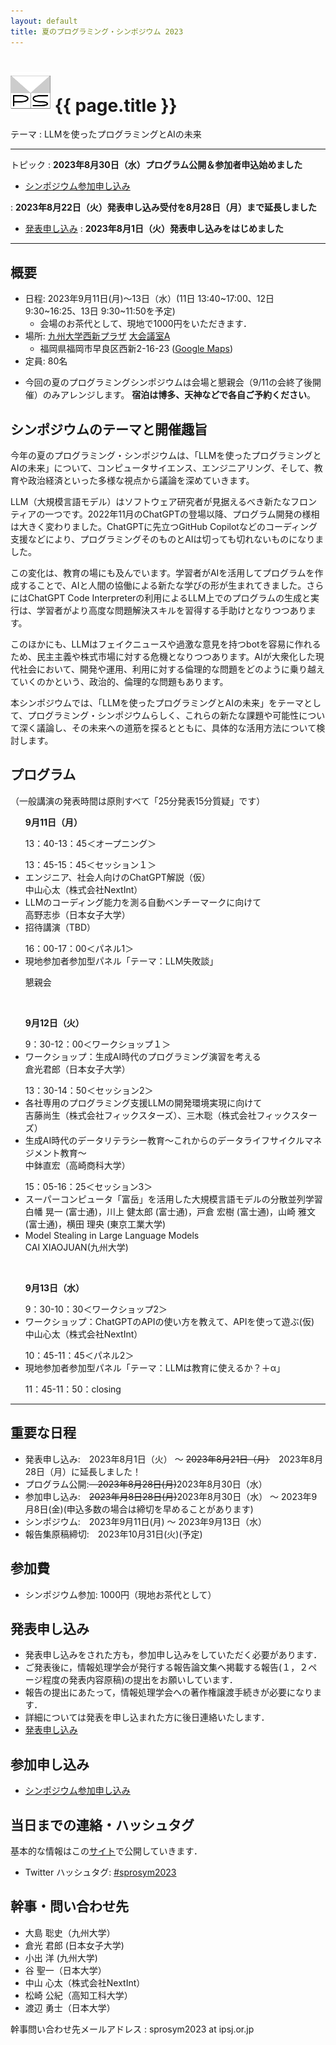 ```yaml
---
layout: default
title: 夏のプログラミング・シンポジウム 2023
---
```


# ![](images/prosym-64x64.png?raw=true) {{ page.title }}

テーマ
: LLMを使ったプログラミングとAIの未来

----

トピック
: **2023年8月30日（水）プログラム公開＆参加者申込始めました**
* [シンポジウム参加申し込み](https://docs.google.com/forms/d/e/1FAIpQLSe0wZyMKMspEonXaqHuH0ZOAwK9pAHucZmIA_P-y5vptjVsjw/viewform?usp=sf_link)

: **2023年8月22日（火）発表申し込み受付を8月28日（月）まで延長しました**
* [発表申し込み](https://docs.google.com/forms/d/e/1FAIpQLSfbIxNjID7etT38L3edX5w4QdzvAzOW-cLjHpnJlt7Tuw8fDg/viewform?usp=sf_link)
: **2023年8月1日（火）発表申し込みをはじめました**

----

## 概要
<div itemscope itemtype="http://schema.org/Event">
<meta itemprop="name" content="夏のプログラミング・シンポジウム 2023">
<ul>
<li>日程: <span itemprop="startDate" content="2023-09-11">2023年9月11日(月)〜13日（水）(11日 13:40~17:00、12日 9:30~16:25、13日 9:30~11:50を予定)</span>
<ul>
<li>会場のお茶代として、現地で1000円をいただきます．
</li>
</ul>
</li>
<div itemprop="location" itemscope itemtype="http://schema.org/Place">
<meta itemprop="map" content="http://nishijinplaza.kyushu-u.ac.jp/access.html">
<span itemprop="geo" itemscope itemtype="http://data-vocabulary.org/Geo"><meta itemprop="latitude" content="35.631662"><meta itemprop="longitude" content="139.713409"></span>
<li>場所: <a href="http://nishijinplaza.kyushu-u.ac.jp/access.html"><span itemprop="name">九州大学西新プラザ</span></a> <a href="http://nishijinplaza.kyushu-u.ac.jp/about.html">大会議室A</a>
<ul>
<div itemprop="address" itemscope itemtype="http://schema.org/PostalAddress">
<li><meta itemprop="postalCode" content="8140002"><meta itemprop="addressCountry" content="日本"><span itemprop="addressRegion">福岡県</span><span itemprop="addressLocality">福岡市</span><span itemprop="streetAddress">早良区西新2-16-23</span> (<a href="https://www.google.co.jp/maps/place/%E4%B9%9D%E5%B7%9E%E5%A4%A7%E5%AD%A6+%E8%A5%BF%E6%96%B0%E3%83%97%E3%83%A9%E3%82%B6/@33.5879971,130.3580017,17z/data=!3m1!4b1!4m6!3m5!1s0x354193b1c2e5c873:0xfafd600ae3240e03!8m2!3d33.5879927!4d130.3605766!16s%2Fg%2F1xtd_bp0?hl=ja&entry=ttu">Google Maps</a>)</li>
<!-- PostalAddress --></div>
</ul>
</li>
<!-- Place --></div>
<li>定員: 80名</li>
</ul>

* 今回の夏のプログラミングシンポジウムは会場と懇親会（9/11の会終了後開催）のみアレンジします。 <strong>宿泊は博多、天神などで各自ご予約ください</strong>。
<!-- Event --></div>

## シンポジウムのテーマと開催趣旨

今年の夏のプログラミング・シンポジウムは、「LLMを使ったプログラミングとAIの未来」について、コンピュータサイエンス、エンジニアリング、そして、教育や政治経済といった多様な視点から議論を深めていきます。

LLM（大規模言語モデル）はソフトウェア研究者が見据えるべき新たなフロンティアの一つです。2022年11月のChatGPTの登場以降、プログラム開発の様相は大きく変わりました。ChatGPTに先立つGitHub Copilotなどのコーディング支援などにより、プログラミングそのものとAIは切っても切れないものになりました。

この変化は、教育の場にも及んでいます。学習者がAIを活用してプログラムを作成することで、AIと人間の協働による新たな学びの形が生まれてきました。さらにはChatGPT Code Interpreterの利用によるLLM上でのプログラムの生成と実行は、学習者がより高度な問題解決スキルを習得する手助けとなりつつあります。

このほかにも、LLMはフェイクニュースや過激な意見を持つbotを容易に作れるため、民主主義や株式市場に対する危機となりつつあります。AIが大衆化した現代社会において、開発や運用、利用に対する倫理的な問題をどのように乗り越えていくのかという、政治的、倫理的な問題もあります。

本シンポジウムでは、「LLMを使ったプログラミングとAIの未来」をテーマとして、プログラミング・シンポジウムらしく、これらの新たな課題や可能性について深く議論し、その未来への道筋を探るとともに、具体的な活用方法について検討します。

<!-- 
## 招待講演

* 人型ロボットのための自由なインターフェイス開発
    * 吉崎 航 (ヒューマノイドロボット演技指導ソフトウェアV-Sido 開発者)
--> 
## プログラム
（一般講演の発表時間は原則すべて「25分発表15分質疑」です）
<ul><strong>9月11日（月）</strong></ul>
<ul>13：40-13：45＜オープニング＞</ul>
<ul>13：45-15：45＜セッション１＞
   <li>エンジニア、社会人向けのChatGPT解説（仮）<br>中山心太（株式会社NextInt）</li>
   <li>LLMのコーディング能力を測る自動ベンチーマークに向けて<br>高野志歩（日本女子大学）</li>
   <li>招待講演（TBD）</li>
   <!--   <li>招待講演：コードLLMの最新動向<br>秋信有花 (NTT 研究所ソフトウェアイノベーションセンター）</li> -->
</ul>
<ul>16：00-17：00＜パネル1＞
   <li>現地参加者参加型パネル「テーマ：LLM失敗談」</li>
</ul>
<ul>懇親会</ul>
<br>

<ul><strong>9月12日（火）</strong></ul>
<ul>9：30-12：00＜ワークショップ１＞
   <li>ワークショップ：生成AI時代のプログラミング演習を考える<br>倉光君郎（日本女子大学）</li>
</ul>
<ul>13：30-14：50＜セッション2＞
   <li>各社専用のプログラミング支援LLMの開発環境実現に向けて<br>吉藤尚生（株式会社フィックスターズ）、三木聡（株式会社フィックスターズ）</li>
   <li>生成AI時代のデータリテラシー教育～これからのデータライフサイクルマネジメント教育～<br>中鉢直宏（高崎商科大学）</li>
</ul>
<ul>15：05-16：25＜セッション3＞
   <li>スーパーコンピュータ「富岳」を活用した大規模言語モデルの分散並列学習<br>白幡 晃一 (富士通)，川上 健太郎 (富士通)，戸倉 宏樹 (富士通)，山崎 雅文 (富士通)，横田 理央 (東京工業大学)</li>
   <li>Model Stealing in Large Language Models<br>CAI XIAOJUAN(九州大学)</li>
</ul>
<br>
<ul><strong>9月13日（水）</strong></ul>
<ul>9：30-10：30＜ワークショップ2＞
   <li>ワークショップ：ChatGPTのAPIの使い方を教えて、APIを使って遊ぶ(仮)<br>中山心太（株式会社NextInt）</li>
</ul>
<ul>10：45-11：45＜パネル2＞
   <li>現地参加者参加型パネル「テーマ：LLMは教育に使えるか？＋α」</li>
</ul>
<ul>11：45-11：50：closing</ul>

----

## 重要な日程

* 発表申し込み:　2023年8月1日（火） 〜 <strike>2023年8月21日（月）</strike>　2023年8月28日（月）に延長しました！
  <!--
   締め切りました <strike>2014年4月17日(木) 〜 2014年6月12日(木) → 2014年6月20日(金) に延長しました!</strike>
  --> 
* プログラム公開:<strike>　2023年8月28日(月)</strike>2023年8月30日（水）
* 参加申し込み:　<strike>2023年月8日28日(月)</strike>2023年8月30日（水） 〜 2023年9月8日(金)(申込多数の場合は締切を早めることがあります)
* シンポジウム:　2023年9月11日(月) 〜 2023年9月13日（水）
* 報告集原稿締切:　2023年10月31日(火)(予定)

## 参加費

* シンポジウム参加: 1000円（現地お茶代として）

## 発表申し込み

* 発表申し込みをされた方も，参加申し込みをしていただく必要があります．
* ご発表後に，情報処理学会が発行する報告論文集へ掲載する報告(１，２ページ程度の発表内容原稿)の提出をお願いしています．
* 報告の提出にあたって，情報処理学会への著作権譲渡手続きが必要になります．
* 詳細については発表を申し込まれた方に後日連絡いたします．
* [発表申し込み](https://docs.google.com/forms/d/e/1FAIpQLSfbIxNjID7etT38L3edX5w4QdzvAzOW-cLjHpnJlt7Tuw8fDg/viewform?usp=sf_link)

<!--
今回，ライトニングトーク (LT) 用の専用枠は用意いたしません．懇親会会場でプロジェクターが使えますので，何かカジュアルに話したくなった方は当日お気軽にお声をおかけください．事前連絡は特に必要ありません．
-->

## 参加申し込み
* [シンポジウム参加申し込み](https://docs.google.com/forms/d/e/1FAIpQLSe0wZyMKMspEonXaqHuH0ZOAwK9pAHucZmIA_P-y5vptjVsjw/viewform?usp=sf_link)


<!--
**シンポジウム参加と懇親会参加の申し込みを開始しました!** partake.in の以下のページからお申し込みください．

* [シンポジウム本体](http://partake.in/events/b0e3c619-ef25-498e-af0a-f56f36418b09)
* [懇親会](http://partake.in/events/3081caf3-90dd-4054-b89f-d2ad96c8a7db)
--> 

## 当日までの連絡・ハッシュタグ

基本的な情報はこの[サイト](http://prosym.github.io/sprosym2023/)で公開していきます．

<!--
参加申し込み以降に参加者の皆さんに連絡する必要があるときは [partake.in](http://partake.in) のコメントを通じて連絡します． [partake.in](http://partake.in) からの通知を受けられるようにしておくか，なるべく [partake.in](http://partake.in) を定期的にご覧ください． Twitter のハッシュタグや Facebook ページを使っての発信もできるだけしていく予定です．
-->

* Twitter ハッシュタグ: [#sprosym2023](https://twitter.com/search?q=%23sprosym2023)

## 幹事・問い合わせ先

* 大島 聡史（九州大学）
* 倉光 君郎 (日本女子大学)
* 小出 洋 (九州大学)
* 谷 聖一（日本大学）
* 中山 心太（株式会社NextInt）
* 松崎 公紀（高知工科大学）
* 渡辺 勇士（日本大学）

幹事問い合わせ先メールアドレス
: sprosym2023 at ipsj.or.jp

